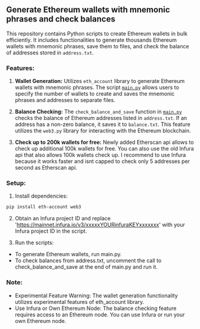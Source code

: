 ## Generate Ethereum wallets with mnemonic phrases and check balances

This repository contains Python scripts to create Ethereum wallets in bulk efficiently. It includes functionalities to generate thousands Ethereum wallets with mnemonic phrases, save them to files, and check the balance of addresses stored in `address.txt`.

### Features:

1. **Wallet Generation:** Utilizes `eth_account` library to generate Ethereum wallets with mnemonic phrases. The script [`main.py`](main.py) allows users to specify the number of wallets to create and saves the mnemonic phrases and addresses to separate files.

2. **Balance Checking:** The `check_balance_and_save` function in [`main.py`](main.py) checks the balance of Ethereum addresses listed in `address.txt`. If an address has a non-zero balance, it saves it to `balance.txt`. This feature utilizes the `web3.py` library for interacting with the Ethereum blockchain.

3. **Check up to 200k wallets for free:** Newly added Etherscan api allows to check up additional 100k wallets for free. You can also use the old Infura api that also allows 100k wallets check up. I recommend to use Infura because it works faster and isnt capped to check only 5 addresses per second as Etherscan api.

   
### Setup:

1. Install dependencies:

```bash
pip install eth-account web3
```

2. Obtain an Infura project ID and replace
   'https://mainnet.infura.io/v3/xxxxxYOURinfuraKEYxxxxxxx' with your Infura project ID in the script.

3. Run the scripts:

+ To generate Ethereum wallets, run main.py.
+ To check balances from address.txt, uncomment the call to check_balance_and_save at the end of main.py and run it.

### Note:
+ Experimental Feature Warning: The wallet generation functionality utilizes experimental features of eth_account library.
+ Use Infura or Own Ethereum Node: The balance checking feature requires access to an Ethereum node. You can use Infura or run your own Ethereum node.
